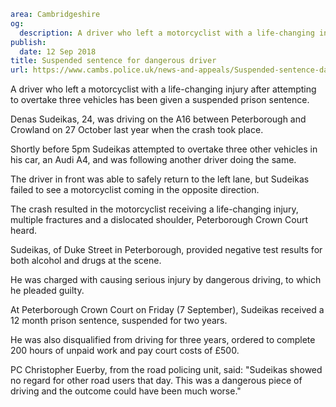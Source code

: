 ```yaml
area: Cambridgeshire
og:
  description: A driver who left a motorcyclist with a life-changing injury after attempting to overtake three vehicles has been given a suspended prison sentence.
publish:
  date: 12 Sep 2018
title: Suspended sentence for dangerous driver
url: https://www.cambs.police.uk/news-and-appeals/Suspended-sentence-dangerous-driver
```

A driver who left a motorcyclist with a life-changing injury after attempting to overtake three vehicles has been given a suspended prison sentence.

Denas Sudeikas, 24, was driving on the A16 between Peterborough and Crowland on 27 October last year when the crash took place.

Shortly before 5pm Sudeikas attempted to overtake three other vehicles in his car, an Audi A4, and was following another driver doing the same.

The driver in front was able to safely return to the left lane, but Sudeikas failed to see a motorcyclist coming in the opposite direction.

The crash resulted in the motorcyclist receiving a life-changing injury, multiple fractures and a dislocated shoulder, Peterborough Crown Court heard.

Sudeikas, of Duke Street in Peterborough, provided negative test results for both alcohol and drugs at the scene.

He was charged with causing serious injury by dangerous driving, to which he pleaded guilty.

At Peterborough Crown Court on Friday (7 September), Sudeikas received a 12 month prison sentence, suspended for two years.

He was also disqualified from driving for three years, ordered to complete 200 hours of unpaid work and pay court costs of £500.

PC Christopher Euerby, from the road policing unit, said: "Sudeikas showed no regard for other road users that day. This was a dangerous piece of driving and the outcome could have been much worse."
